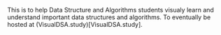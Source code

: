 This is to help Data Structure and Algorithms students visualy learn and understand important data structures and algorithms. To eventually be hosted at (VisualDSA.study)[VisualDSA.study].